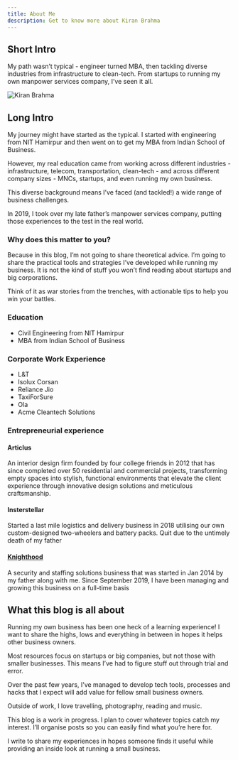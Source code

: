 ```yaml
---
title: About Me
description: Get to know more about Kiran Brahma
---
```


## Short Intro
My path wasn’t typical - engineer turned MBA, then tackling diverse industries from infrastructure to clean-tech. From startups to running my own manpower services company, I’ve seen it all.

![Kiran Brahma](https://res.cloudinary.com/dzmnxs9lz/image/upload/v1712225655/blog/Profile_1200x800_aj58l2.webp)

## Long Intro
My journey might have started as the typical. I started with engineering from NIT Hamirpur and then went on to get my MBA from Indian School of Business.

However, my real education came from working across different industries - infrastructure, telecom, transportation, clean-tech - and across different company sizes - MNCs, startups, and even running my own business.

This diverse background means I’ve faced (and tackled!) a wide range of business challenges.

In 2019, I took over my late father’s manpower services company, putting those experiences to the test in the real world.

###  Why does this matter to you?
Because in this blog, I’m not going to share theoretical advice. I’m going to share the practical tools and strategies I’ve developed while running my business. It is not the kind of stuff you won’t find reading about startups and big corporations.

Think of it as war stories from the trenches, with actionable tips to help you win your battles.

### Education
* Civil Engineering from NIT Hamirpur
* MBA from Indian School of Business

### Corporate Work Experience
* L&T
* Isolux Corsan
* Reliance Jio
* TaxiForSure
* Ola
* Acme Cleantech Solutions

### Entrepreneurial experience
#### Articlus
An interior design firm founded by four college friends in 2012 that has since completed over 50 residential and commercial projects, transforming empty spaces into stylish, functional environments that elevate the client experience through innovative design solutions and meticulous craftsmanship.

#### Insterstellar
Started a last mile logistics and delivery business in 2018 utilising our own custom-designed two-wheelers and battery packs. Quit due to the untimely death of my father

#### [Knighthood](https://knighthood.co)
A security and staffing solutions business that was started in Jan 2014 by my father along with me. Since September 2019, I have been managing and growing this business on a full-time basis

## What this blog is all about
Running my own business has been one heck of a learning experience! I want to share the highs, lows and everything in between in hopes it helps other business owners.

Most resources focus on startups or big companies, but not those with smaller businesses. This means I’ve had to figure stuff out through trial and error.

Over the past few years, I’ve managed to develop tech tools, processes and hacks that I expect will add value for fellow small business owners.

Outside of work, I love travelling, photography, reading and music.

This blog is a work in progress. I plan to cover whatever topics catch my interest. I’ll organise posts so you can easily find what you’re here for.

I write to share my experiences in hopes someone finds it useful while providing an inside look at running a small business.

